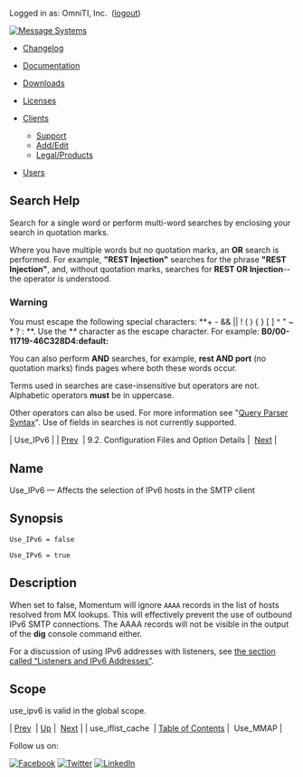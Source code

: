 Logged in as: OmniTI, Inc.  ([logout](https://support.messagesystems.com/logout.php))

[![Message Systems](https://support.messagesystems.com/images/ms-white205.png)](https://support.messagesystems.com/start.php) 

*   [Changelog](https://support.messagesystems.com/start.php?show=changelog)
*   [Documentation](https://support.messagesystems.com/docs/)
*   [Downloads](https://support.messagesystems.com/start.php)

*   [Licenses](https://support.messagesystems.com/license_summary.php)
*   <a href="">Clients</a>
    *   [Support](https://support.messagesystems.com/cs.php)
    *   [Add/Edit](https://support.messagesystems.com/edit_client.php)
    *   [Legal/Products](https://support.messagesystems.com/edit_products.php)
*   [Users](https://support.messagesystems.com/edit_customer.php)

## Search Help

Search for a single word or perform multi-word searches by enclosing your search in quotation marks.

Where you have multiple words but no quotation marks, an **OR** search is performed. For example, **"REST Injection"** searches for the phrase **"REST Injection"**, and, without quotation marks, searches for **REST OR Injection**--the operator is understood.

### Warning

You must escape the following special characters: **+ - && || ! ( ) { } [ ] ^ " ~ * ? : \**. Use the **\** character as the escape character. For example: **B0/00-11719-46C328D4\:default\:**

You can also perform **AND** searches, for example, **rest AND port** (no quotation marks) finds pages where both these words occur.

Terms used in searches are case-insensitive but operators are not. Alphabetic operators **must** be in uppercase.

Other operators can also be used. For more information see "[Query Parser Syntax](https://lucene.apache.org/core/old_versioned_docs/versions/3_0_0/queryparsersyntax.html)". Use of fields in searches is not currently supported.

| Use_IPv6 |
| [Prev](conf.ref.use_iflist_cache.php)  | 9.2. Configuration Files and Option Details |  [Next](conf.ref.use_mmap.php) |

<a name="conf.ref.use_ipv6"></a>
## Name

Use_IPv6 — Affects the selection of IPv6 hosts in the SMTP client

## Synopsis

`Use_IPv6 = false`

`Use_IPv6 = true`

<a name="idp12379888"></a>
## Description

When set to false, Momentum will ignore `AAAA` records in the list of hosts resolved from MX lookups. This will effectively prevent the use of outbound IPv6 SMTP connections. The AAAA records will not be visible in the output of the **dig** console command either.

For a discussion of using IPv6 addresses with listeners, see [the section called “Listeners and IPv6 Addresses”](ecelerity.conf.php#ecelerity.conf.ipv6 "Listeners and IPv6 Addresses").

<a name="idp12384976"></a>
## Scope

use_ipv6 is valid in the global scope.

| [Prev](conf.ref.use_iflist_cache.php)  | [Up](conf.ref.files.php) |  [Next](conf.ref.use_mmap.php) |
| use_iflist_cache  | [Table of Contents](index.php) |  Use_MMAP |

Follow us on:

[![Facebook](https://support.messagesystems.com/images/icon-facebook.png)](http://www.facebook.com/messagesystems) [![Twitter](https://support.messagesystems.com/images/icon-twitter.png)](http://twitter.com/#!/MessageSystems) [![LinkedIn](https://support.messagesystems.com/images/icon-linkedin.png)](http://www.linkedin.com/company/message-systems)